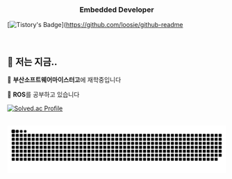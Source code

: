 <h3 align="center">Embedded Developer</h3>

[![Tistory's Badge](https://github-readme-tistory-card.vercel.app/api/badge?name={insert_name}&theme={insert_theme})](https://github.com/loosie/github-readme

<br/>

## 🚀 저는 지금..

🔭  **부산소프트웨어마이스터고**에 재학중입니다
    
🌱  **ROS**를 공부하고 있습니다

 [![Solved.ac Profile](http://mazassumnida.wtf/api/v2/generate_badge?boj=dlflon11)](https://solved.ac/dlflon11/)

<div align="center">
  <br>
  <img alt="snake eating my contributions" src="https://raw.githubusercontent.com/salesp07/salesp07/output/github-contribution-grid-snake.svg" />
  
  <br/><br/><br/>
</div>
